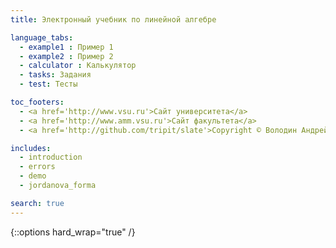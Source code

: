 ```yaml
---
title: Электронный учебник по линейной алгебре

language_tabs:
  - example1 : Пример 1
  - example2 : Пример 2
  - calculator : Калькулятор
  - tasks: Задания
  - test: Тесты

toc_footers:
  - <a href='http://www.vsu.ru'>Сайт университета</a>
  - <a href='http://www.amm.vsu.ru'>Сайт факультета</a>
  - <a href='http://github.com/tripit/slate'>Copyright © Володин Андрей 2015</a>

includes:
  - introduction
  - errors
  - demo
  - jordanova_forma

search: true
---
```


{::options hard_wrap="true" /}
